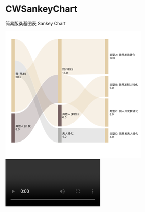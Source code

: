 # CWSankeyChart
简易版桑基图表 Sankey Chart

[![DEMO](https://github.com/baozoudiudiu/CWSankeyChart/blob/main/egg.jpg)](https://github.com/baozoudiudiu/CWSankeyChart/blob/main/egg.mov)
<video src="https://github.com/user-attachments/assets/100b961b-dbcf-45d5-9678-21aca5a6b7a8" controls />

